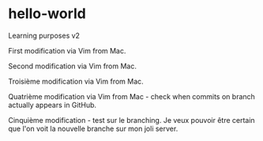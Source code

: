 # hello-world
Learning purposes v2

First modification via Vim from Mac.

Second modification via Vim from Mac.

Troisième modification via Vim from Mac.

Quatrième modification via Vim from Mac - 
check when commits on branch 
actually appears in GitHub.

Cinquième modification - test sur le branching.
Je veux pouvoir être certain que l'on voit la nouvelle
branche sur mon joli server.


